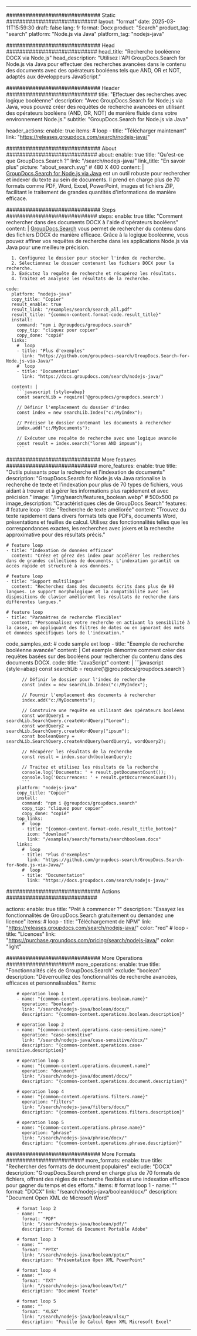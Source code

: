
---
############################# Static ############################
layout: "format"
date:  2025-03-11T15:59:30
draft: false
lang: fr
format: Docx
product: "Search"
product_tag: "search"
platform: "Node.js via Java"
platform_tag: "nodejs-java"

############################# Head ############################
head_title: "Recherche booléenne DOCX via Node.js"
head_description: "Utilisez l'API GroupDocs.Search for Node.js via Java pour effectuer des recherches avancées dans le contenu des documents avec des opérateurs booléens tels que AND, OR et NOT, adaptés aux développeurs JavaScript."

############################# Header ############################
title: "Effectuer des recherches avec logique booléenne" 
description: "Avec GroupDocs.Search for Node.js via Java, vous pouvez créer des requêtes de recherche avancées en utilisant des opérateurs booléens (AND, OR, NOT) de manière fluide dans votre environnement Node.js."
subtitle: "GroupDocs.Search for Node.js via Java" 

header_actions:
  enable: true
  items:
    #  loop
    - title: "Télécharger maintenant"
      link: "https://releases.groupdocs.com/search/nodejs-java/"
      
############################# About ############################
about:
    enable: true
    title: "Qu'est-ce que GroupDocs.Search ?"
    link: "/search/nodejs-java/"
    link_title: "En savoir plus"
    picture: "about_search.svg" # 480 X 400
    content: |
       [GroupDocs.Search for Node.js via Java](/search/nodejs-java/) est un outil robuste pour rechercher et indexer du texte au sein de documents. Il prend en charge plus de 70 formats comme PDF, Word, Excel, PowerPoint, images et fichiers ZIP, facilitant le traitement de grandes quantités d'informations de manière efficace.

############################# Steps ############################
steps:
    enable: true
    title: "Comment rechercher dans des documents DOCX à l'aide d'opérateurs booléens"
    content: |
      [GroupDocs.Search](/search/nodejs-java/) vous permet de rechercher du contenu dans des fichiers DOCX de manière efficace. Grâce à la logique booléenne, vous pouvez affiner vos requêtes de recherche dans les applications Node.js via Java pour une meilleure précision.
      
      1. Configurez le dossier pour stocker l'index de recherche.
      2. Sélectionnez le dossier contenant les fichiers DOCX pour la recherche.
      3. Exécutez la requête de recherche et récupérez les résultats.
      4. Traitez et analysez les résultats de la recherche.
   
    code:
      platform: "nodejs-java"
      copy_title: "Copier"
      result_enable: true
      result_link: "/examples/search/search_all.pdf"
      result_title: "{common-content.format-code.result_title}"
      install:
        command: "npm i @groupdocs/groupdocs.search"
        copy_tip: "cliquez pour copier"
        copy_done: "copié"
      links:
        #  loop
        - title: "Plus d'exemples"
          link: "https://github.com/groupdocs-search/GroupDocs.Search-for-Node.js-via-Java/"
        #  loop
        - title: "Documentation"
          link: "https://docs.groupdocs.com/search/nodejs-java/"
          
      content: |
        ```javascript {style=abap}
        const searchLib = require('@groupdocs/groupdocs.search')

        // Définir l'emplacement du dossier d'index
        const index = new searchLib.Index("c:/MyIndex");

        // Préciser le dossier contenant les documents à rechercher
        index.add("c:/MyDocuments");

        // Exécuter une requête de recherche avec une logique avancée
        const result = index.search("lorem AND impsum");
        ```            

############################# More features ############################
more_features:
  enable: true
  title: "Outils puissants pour la recherche et l'indexation de documents"
  description: "GroupDocs.Search for Node.js via Java rationalise la recherche de texte et l'indexation pour plus de 70 types de fichiers, vous aidant à trouver et à gérer les informations plus rapidement et avec précision."
  image: "/img/search/features_boolean.webp" # 500x500 px
  image_description: "Caractéristiques clés de GroupDocs.Search"
  features:
    # feature loop
    - title: "Recherche de texte améliorée"
      content: "Trouvez du texte rapidement dans divers formats tels que PDFs, documents Word, présentations et feuilles de calcul. Utilisez des fonctionnalités telles que les correspondances exactes, les recherches avec jokers et la recherche approximative pour des résultats précis."

    # feature loop
    - title: "Indexation de données efficace"
      content: "Créez et gérez des index pour accélérer les recherches dans de grandes collections de documents. L'indexation garantit un accès rapide et structuré à vos données."

    # feature loop
    - title: "Support multilingue"
      content: "Recherchez dans des documents écrits dans plus de 80 langues. Le support morphologique et la compatibilité avec les dispositions de clavier améliorent les résultats de recherche dans différentes langues."

    # feature loop
    - title: "Paramètres de recherche flexibles"
      content: "Personnalisez votre recherche en activant la sensibilité à la casse, en appliquant des filtres de dates ou en ignorant des mots et données spécifiques lors de l'indexation."
      
  code_samples_ext:
    # code sample ext loop
    - title: "Exemple de recherche booléenne avancée"
      content: |
        Cet exemple démontre comment créer des requêtes basées sur des booléens pour rechercher du contenu dans des documents DOCX.
      code:
        title: "JavaScript"
        content: |
          ```javascript {style=abap}
          const searchLib = require('@groupdocs/groupdocs.search')
          
          // Définir le dossier pour l'index de recherche
          const index = new searchLib.Index("c:/MyIndex");
              
          // Fournir l'emplacement des documents à rechercher
          index.add("c:/MyDocuments");

          // Construire une requête en utilisant des opérateurs booléens
          const wordQuery1 = searchLib.SearchQuery.createWordQuery("Lorem");
          const wordQuery2 = searchLib.SearchQuery.createWordQuery("ipsum");
          const booleanQuery = searchLib.SearchQuery.createAndQuery(wordQuery1, wordQuery2);

          // Récupérer les résultats de la recherche
          const result = index.search(booleanQuery);
          
          // Traitez et utilisez les résultats de la recherche
          console.log('Documents: ' + result.getDocumentCount());
          console.log('Occurrences: ' + result.getOccurrenceCount());
          ```
        platform: "nodejs-java"
        copy_title: "Copier"
        install:
          command: "npm i @groupdocs/groupdocs.search"
          copy_tip: "cliquez pour copier"
          copy_done: "copié"
        top_links:
          #  loop
          - title: "{common-content.format-code.result_title_bottom}"
            icon: "download"
            link: "/examples/search/formats/searchboolean.docx"
        links:
          #  loop
          - title: "Plus d'exemples"
            link: "https://github.com/groupdocs-search/GroupDocs.Search-for-Node.js-via-Java/"
          #  loop
          - title: "Documentation"
            link: "https://docs.groupdocs.com/search/nodejs-java/"
            

            


############################# Actions ############################

actions:
  enable: true
  title: "Prêt à commencer ?"
  description: "Essayez les fonctionnalités de GroupDocs.Search gratuitement ou demandez une licence"
  items:
    #  loop
    - title: "Téléchargement de NPM"
      link: "https://releases.groupdocs.com/search/nodejs-java/"
      color: "red"
        #  loop
    - title: "Licences"
      link: "https://purchase.groupdocs.com/pricing/search/nodejs-java/"
      color: "light"


############################# More Operations #####################
more_operations:
    enable: true
    title: "Fonctionnalités clés de GroupDocs.Search"
    exclude: "boolean"
    description: "Déverrouillez des fonctionnalités de recherche avancées, efficaces et personnalisables."
    items: 
          
        # operation loop 1
        - name: "{common-content.operations.boolean.name}"
          operation: "boolean"
          link: "/search/nodejs-java/boolean/docx/"
          description: "{common-content.operations.boolean.description}"

        # operation loop 2
        - name: "{common-content.operations.case-sensitive.name}"
          operation: "case-sensitive"
          link: "/search/nodejs-java/case-sensitive/docx/"
          description: "{common-content.operations.case-sensitive.description}"

        # operation loop 3
        - name: "{common-content.operations.document.name}"
          operation: "document"
          link: "/search/nodejs-java/document/docx/"
          description: "{common-content.operations.document.description}"

        # operation loop 4
        - name: "{common-content.operations.filters.name}"
          operation: "filters"
          link: "/search/nodejs-java/filters/docx/"
          description: "{common-content.operations.filters.description}"

        # operation loop 5
        - name: "{common-content.operations.phrase.name}"
          operation: "phrase"
          link: "/search/nodejs-java/phrase/docx/"
          description: "{common-content.operations.phrase.description}"
          
        
          
############################# More Formats ########################
more_formats:
    enable: true
    title: "Rechercher des formats de document populaires"
    exclude: "DOCX"
    description: "GroupDocs.Search prend en charge plus de 70 formats de fichiers, offrant des règles de recherche flexibles et une indexation efficace pour gagner du temps et des efforts."
    items: 
        # format loop 1
        - name: ""
          format: "DOCX"
          link: "/search/nodejs-java/boolean/docx/"
          description: "Document Open XML de Microsoft Word"
          
        # format loop 2
        - name: ""
          format: "PDF"
          link: "/search/nodejs-java/boolean/pdf/"
          description: "Format de Document Portable Adobe"
          
        # format loop 3
        - name: ""
          format: "PPTX"
          link: "/search/nodejs-java/boolean/pptx/"
          description: "Présentation Open XML PowerPoint"

        # format loop 4
        - name: ""
          format: "TXT"
          link: "/search/nodejs-java/boolean/txt/"
          description: "Document Texte"
          
        # format loop 5
        - name: ""
          format: "XLSX"
          link: "/search/nodejs-java/boolean/xlsx/"
          description: "Feuille de Calcul Open XML Microsoft Excel"
  

---